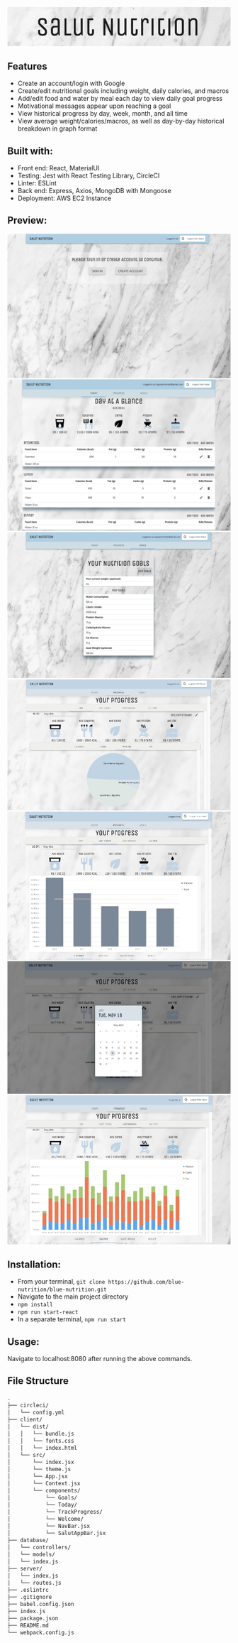 <p align='center'>
  <img src='screenshots/Screen Shot 2021-06-02 at 2.19.24 PM.png'/>
</p>

## Features
- Create an account/login with Google
- Create/edit nutritional goals including weight, daily calories, and macros
- Add/edit food and water by meal each day to view daily goal progress
- Motivational messages appear upon reaching a goal
- View historical progress by day, week, month, and all time
- View average weight/calories/macros, as well as day-by-day historical breakdown in graph format

## Built with:
- Front end: React, MaterialUI
- Testing: Jest with React Testing Library, CircleCI
- Linter: ESLint
- Back end: Express, Axios, MongoDB with Mongoose
- Deployment: AWS EC2 Instance

## Preview:
<img src='screenshots/Screen Shot 2021-06-02 at 11.15.57 AM.png'/>
<img src='screenshots/Screen Shot 2021-06-02 at 11.18.39 AM.png'/>
<img src='screenshots/Screen Shot 2021-06-02 at 2.14.34 PM.png'/>
<img src='screenshots/image (1).png'/>
<img src='screenshots/image (2).png'/>
<img src='screenshots/image (3).png'/>
<img src='screenshots/image (4).png'/>

## Installation:
- From your terminal, `git clone https://github.com/blue-nutrition/blue-nutrition.git`
- Navigate to the main project directory
- `npm install`
- `npm run start-react`
- In a separate terminal, `npm run start`

## Usage:
Navigate to localhost:8080 after running the above commands.

## File Structure
```
.
├── circleci/
│   └── config.yml
├── client/
│   └── dist/
│   │   └── bundle.js
│   │   └── fonts.css
│   │   └── index.html
│   └── src/
│       └── index.jsx
│       └── theme.js
│       └── App.jsx
│       └── Context.jsx
│       └── components/
│           └── Goals/
│           └── Today/
│           └── TrackProgress/
│           └── Welcome/
│           └── NavBar.jsx
│           └── SalutAppBar.jsx
├── database/
│   └── controllers/
│   └── models/
│   └── index.js
├── server/
│   └── index.js
│   └── routes.js
├── .eslintrc
├── .gitignore
├── babel.config.json
├── index.js
├── package.json
├── README.md
└── webpack.config.js
```

